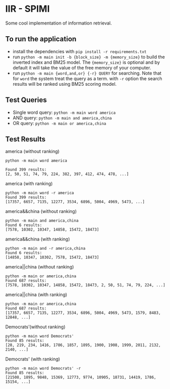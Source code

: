 # IIR - SPIMI

Some cool implementation of information retrieval.

## To run the application
- install the dependencies with `pip install -r requirements.txt`
- run `python -m main init -b {block_size} -m {memory_size}` to build the inverted index and BM25 model. The `{memory_size}` is optional and by default it will take the value of the free memory of your computer.
- run `python -m main {word,and,or} {-r} QUERY` for searching. Note that for `word` the system treat the query as a term. with `-r` option the search results will be ranked using BM25 scoring model.

## Test Queries
- Single word query: `python -m main word america`
- AND query: `python -m main and america,china`
- OR query: `python -m main or america,china`

## Test Results

america (without ranking)

```
python -m main word america

Found 399 results:
[2, 50, 51, 74, 79, 224, 382, 397, 412, 474, 478, ...]
```

america (with ranking)

```
python -m main word -r america
Found 399 results:
[17357, 6657, 7135, 12277, 3534, 6896, 5004, 4969, 5473, ...]
```

america&&china (without ranking)

```
python -m main and america,china
Found 6 results:
[7578, 10302, 10347, 14858, 15472, 18473]
```

america&&china (with ranking)

```
python -m main and -r america,china
Found 6 results:
[14858, 10347, 10302, 7578, 15472, 18473]
```

america||china (without ranking)

```
python -m main or america,china
Found 687 results:
[7578, 10302, 10347, 14858, 15472, 18473, 2, 50, 51, 74, 79, 224, ...]
```

america||china (with ranking)

```
python -m main or america,china
Found 687 results:
[17357, 6657, 7135, 12277, 3534, 6896, 5004, 4969, 5473, 1579, 8483, 12848, ...]
```

Democrats’(without ranking)

```
python -m main word Democrats'
Found 85 results:
[28, 219, 234, 1416, 1786, 1857, 1895, 1900, 1908, 1999, 2011, 2132, 2140, ...]
```

Democrats' (with ranking)

```
python -m main word Democrats' -r
Found 85 results:
[21508, 1895, 9848, 15369, 12773, 9774, 10905, 18731, 14419, 1786, 15154, ...]
```

